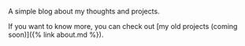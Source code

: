 A simple blog about my thoughts and projects.

If you want to know more, you can check out [my old projects (coming soon)]({% link about.md %}).

